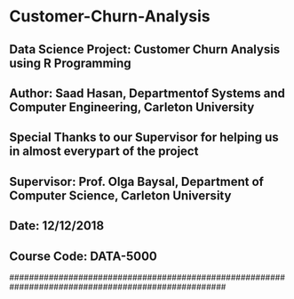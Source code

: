 # Customer-Churn-Analysis
## Data Science Project: Customer Churn Analysis using R Programming
## Author: Saad Hasan, Departmentof Systems and Computer Engineering, Carleton University
## Special Thanks to our Supervisor for helping us in almost everypart of the project
## Supervisor: Prof. Olga Baysal, Department of Computer Science, Carleton University
## Date: 12/12/2018
## Course Code: DATA-5000
####################################################################################################

